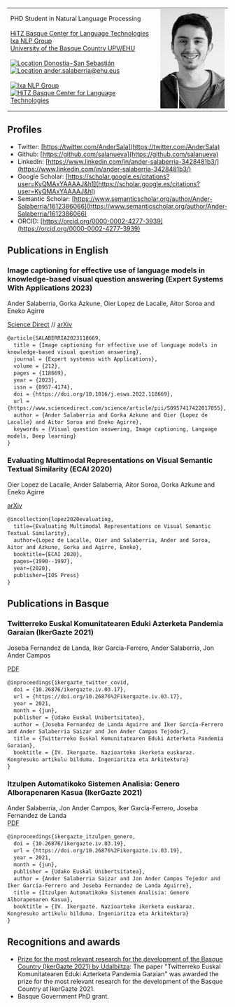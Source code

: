 <table class="center">
  <tr>
    <td> PHD Student in Natural Language Processing<br> <br> <a href="http://www.hitz.eus/">HiTZ Basque Center for Language Technologies</a><br> <a href="http://ixa.si.ehu.es/">Ixa NLP Group</a>  <br> <a href="https://www.ehu.eus/en/en-home">University of the Basque Country UPV/EHU</a> <br> <br> <a href="https://goo.gl/maps/xFPuPztQoACVJwaJ9"> <img src="https://raw.githubusercontent.com/salanueva/salanueva.github.io/master/icons/location.png" width="18" height="20" alt="Location"> Donostia-San Sebastián</a>  <br> <a href="mailto:ander.salaberria@ehu.eus"> <img src="https://raw.githubusercontent.com/salanueva/salanueva.github.io/master/icons/mail.png" width="18" height="18" alt="Location"> ander.salaberria@ehu.eus</a>  <br>  <br> <a href="http://ixa.eus/"> <img src="https://raw.githubusercontent.com/salanueva/salanueva.github.io/master/icons/ixa.png" width="50" height="50" alt="Ixa NLP Group"> </a>  <a href="http://www.hitz.eus/"> <img src="https://raw.githubusercontent.com/salanueva/salanueva.github.io/master/icons/Hitz.png" width="300" height="50" alt="HiTZ Basque Center for Language Technologies">  </a> </td>
    <td><img src="Ander Salaberria.jpg"> </td>
  </tr>
 </table>

## Profiles
* Twitter: [https://twitter.com/AnderSala](https://twitter.com/AnderSala)
* Github: [https://github.com/salanueva](https://github.com/salanueva)
* LinkedIn: [https://www.linkedin.com/in/ander-salaberria-3428481b3/](https://www.linkedin.com/in/ander-salaberria-3428481b3/)
* Google Scholar: [https://scholar.google.es/citations?user=KyQMAxYAAAAJ&h1](https://scholar.google.es/citations?user=KyQMAxYAAAAJ&hl)
* Semantic Scholar: [https://www.semanticscholar.org/author/Ander-Salaberria/1612386066](https://www.semanticscholar.org/author/Ander-Salaberria/1612386066)
* ORCID: [https://orcid.org/0000-0002-4277-3939](https://orcid.org/0000-0002-4277-3939)

## Publications in English

### Image captioning for effective use of language models in knowledge-based visual question answering (Expert Systems With Applications 2023)
Ander Salaberria, Gorka Azkune, Oier Lopez de Lacalle, Aitor Soroa and Eneko Agirre

[Science Direct](https://www.sciencedirect.com/science/article/abs/pii/S0957417422017055) // [arXiv](https://arxiv.org/abs/2109.08029)
```
@article{SALABERRIA2023118669,
  title = {Image captioning for effective use of language models in knowledge-based visual question answering},
  journal = {Expert systemss with Applications},
  volume = {212},
  pages = {118669},
  year = {2023},
  issn = {0957-4174},
  doi = {https://doi.org/10.1016/j.eswa.2022.118669},
  url = {https://www.sciencedirect.com/science/article/pii/S0957417422017055},
  author = {Ander Salaberria and Gorka Azkune and Oier {Lopez de Lacalle} and Aitor Soroa and Eneko Agirre},
  keywords = {Visual question answering, Image captioning, Language models, Deep learning}
}
```

### Evaluating Multimodal Representations on Visual Semantic Textual Similarity (ECAI 2020)
Oier Lopez de Lacalle, Ander Salaberria, Aitor Soroa, Gorka Azkune and Eneko Agirre

[arXiv](https://arxiv.org/abs/2004.01894)
```
@incollection{lopez2020evaluating,
  title={Evaluating Multimodal Representations on Visual Semantic Textual Similarity},
  author={Lopez de Lacalle, Oier and Salaberria, Ander and Soroa, Aitor and Azkune, Gorka and Agirre, Eneko},
  booktitle={ECAI 2020},
  pages={1990--1997},
  year={2020},
  publisher={IOS Press}
}
```

## Publications in Basque

### Twitterreko Euskal Komunitatearen Eduki Azterketa Pandemia Garaian (IkerGazte 2021)
Joseba Fernandez de Landa, Iker García-Ferrero, Ander Salaberria, Jon Ander Campos  

[PDF](http://ixa.si.ehu.eus/sites/default/files/dokumentuak/13327/Sare_sozialen_analisia_pandemia_garaian.pdf)
```
@inproceedings{ikergazte_twitter_covid, 
  doi = {10.26876/ikergazte.iv.03.17}, 
  url = {https://doi.org/10.26876%2Fikergazte.iv.03.17}, 
  year = 2021, 
  month = {jun},
  publisher = {Udako Euskal Unibertsitatea}, 
  author = {Joseba Fernandez de Landa Aguirre and Iker García-Ferrero and Ander Salaberria Saizar and Jon Ander Campos Tejedor}, 
  title = {Twitterreko Euskal Komunitatearen Eduki Azterketa Pandemia Garaian}, 
  booktitle = {IV. Ikergazte. Nazioarteko ikerketa euskaraz. Kongresuko artikulu bilduma. Ingeniaritza eta Arkitektura}
}
```

### Itzulpen Automatikoko Sistemen Analisia: Genero Alborapenaren Kasua (IkerGazte 2021)
Ander Salaberria, Jon Ander Campos, Iker García-Ferrero, Joseba Fernandez de Landa  
[PDF](https://ixa.ehu.eus/sites/default/files/dokumentuak/13328/Itzulpen_automatikoko_sistemen_joeraren_analisia__generoaren_kasua.pdf)
```
@inproceedings{ikergazte_itzulpen_genero, 
  doi = {10.26876/ikergazte.iv.03.19}, 
  url = {https://doi.org/10.26876%2Fikergazte.iv.03.19}, 
  year = 2021, 
  month = {jun}, 
  publisher = {Udako Euskal Unibertsitatea}, 
  author = {Ander Salaberria Saizar and Jon Ander Campos Tejedor and Iker García-Ferrero and Joseba Fernandez de Landa Aguirre}, 
  title = {Itzulpen Automatikoko Sistemen Analisia: Genero Alborapenaren Kasua}, 
  booktitle = {IV. Ikergazte. Nazioarteko ikerketa euskaraz. Kongresuko artikulu bilduma. Ingeniaritza eta Arkitektura}
}
```


## Recognitions and awards
- [Prize for the most relevant research for the development of the Basque Country (IkerGazte 2021) by Udalbiltza](https://www.ueu.eus/ikergazte/blog/2021/06/14/baditugu-ikergazte2021-irabazleak/): The paper "Twitterreko Euskal Komunitatearen Eduki Azterketa Pandemia Garaian" was awarded the prize for the most relevant research for the development of the Basque Country at IkerGazte 2021.
- Basque Government PhD grant.


